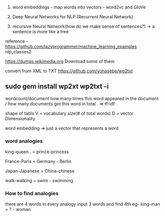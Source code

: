 1) word embeddings - map words into vectors - word2vc and GloVe

2) Deep Neural Networks for NLP (Recurrent Neural Network)

3) recursive Neural Network(how do we make sense of sentences?) -> a sentence is more like a tree

reference - https://github.com/lazyprogrammer/machine_learning_examples
nlp_classes2

https://dumps.wikimedia.org
Download some of them 


convert from XML to TXT
https://github.com/yohasebe/wp2txt

sudo gem install wp2xt
wp2txt -i <filename>
--------------

wordcount/document
how many times this word appeared in the document / how many documents got this word in total . => tf-idf

shape of tabls
V = vocabulary size(# of total words)
D = vector Dimensionality

word embedding => just a vector that represents a word

### word analogies
king-queen . = prince-princess

France-Paris = Germany - Berlin

Japan-Japanese = China-chinese

walk-walking = swim - swimming

### How to find analogies
there are 4 words in every analogy
input 3 words and find 4th
eg-
king-man = ? - woman
